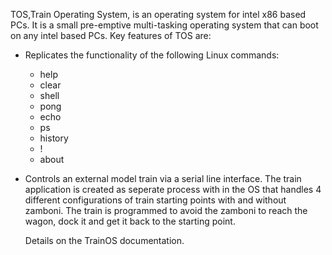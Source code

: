 TOS,Train Operating System, is an operating system for intel x86 based PCs. It is a small pre-emptive multi-tasking operating system that can boot on any intel based PCs. Key features of TOS are: 
* Replicates the functionality of the following Linux commands:
  * help
  * clear
  * shell
  * pong
  * echo 
  * ps
  * history
  * !
  * about
* Controls an external model train via a serial line interface. The train application is created as seperate process with in the OS that handles 4 different configurations of train starting points with and without zamboni. The train is programmed to avoid the zamboni to reach the wagon, dock it and get it back to the starting point. 
  
  Details on the TrainOS documentation.
